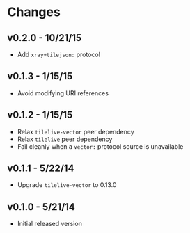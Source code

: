 # Changes

## v0.2.0 - 10/21/15

* Add `xray+tilejson:` protocol

## v0.1.3 - 1/15/15

* Avoid modifying URI references

## v0.1.2 - 1/15/15

* Relax `tilelive-vector` peer dependency
* Relax `tilelive` peer dependency
* Fail cleanly when a `vector:` protocol source is unavailable

## v0.1.1 - 5/22/14

* Upgrade `tilelive-vector` to 0.13.0

## v0.1.0 - 5/21/14

* Initial released version
